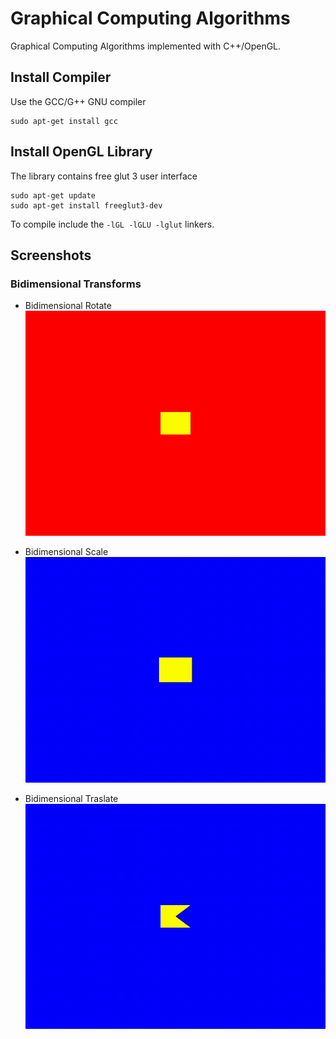 # Graphical Computing Algorithms

Graphical Computing Algorithms implemented with C++/OpenGL.

## Install Compiler

Use the GCC/G++ GNU compiler

```
sudo apt-get install gcc
```

## Install OpenGL Library

The library contains free glut 3 user interface

```
sudo apt-get update
sudo apt-get install freeglut3-dev
```

To compile include the `-lGL -lGLU -lglut` linkers.

## Screenshots

### Bidimensional Transforms

- Bidimensional Rotate
![Bidimensional_Rotate](/screenshots/animated/bidimensional_rotate.gif)

- Bidimensional Scale
![Bidimensional_Scale](/screenshots/animated/bidimensional_scale.gif)

- Bidimensional Traslate
![Bidimensional_Traslate](/screenshots/animated/bidimensional_traslate.gif)
